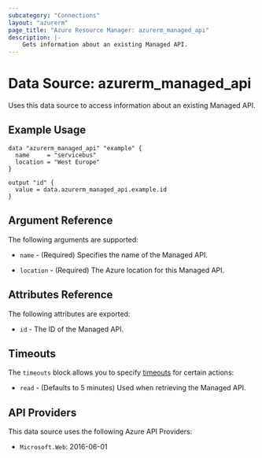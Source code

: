 ```yaml
---
subcategory: "Connections"
layout: "azurerm"
page_title: "Azure Resource Manager: azurerm_managed_api"
description: |-
    Gets information about an existing Managed API.
---
```


# Data Source: azurerm_managed_api

Uses this data source to access information about an existing Managed API.

## Example Usage

```hcl
data "azurerm_managed_api" "example" {
  name     = "servicebus"
  location = "West Europe"
}

output "id" {
  value = data.azurerm_managed_api.example.id
}
```

## Argument Reference

The following arguments are supported:

* `name` - (Required) Specifies the name of the Managed API.

* `location` - (Required) The Azure location for this Managed API.

## Attributes Reference

The following attributes are exported:

* `id` - The ID of the Managed API.

## Timeouts

The `timeouts` block allows you to specify [timeouts](https://www.terraform.io/language/resources/syntax#operation-timeouts) for certain actions:

* `read` - (Defaults to 5 minutes) Used when retrieving the Managed API.

## API Providers
<!-- This section is generated, changes will be overwritten -->
This data source uses the following Azure API Providers:

* `Microsoft.Web`: 2016-06-01

